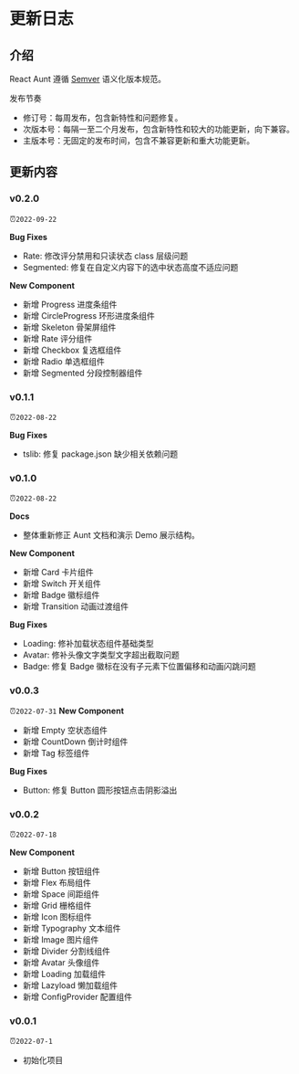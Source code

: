 # 更新日志

## 介绍

React Aunt 遵循 [Semver](https://semver.org/lang/zh-CN/) 语义化版本规范。

发布节奏

- 修订号：每周发布，包含新特性和问题修复。
- 次版本号：每隔一至二个月发布，包含新特性和较大的功能更新，向下兼容。
- 主版本号：无固定的发布时间，包含不兼容更新和重大功能更新。

## 更新内容

### v0.2.0

⏰`2022-09-22`

**Bug Fixes**

- Rate: 修改评分禁用和只读状态 class 层级问题
- Segmented: 修复在自定义内容下的选中状态高度不适应问题

**New Component**

- 新增 Progress 进度条组件
- 新增 CircleProgress 环形进度条组件
- 新增 Skeleton 骨架屏组件
- 新增 Rate 评分组件
- 新增 Checkbox 复选框组件
- 新增 Radio 单选框组件
- 新增 Segmented 分段控制器组件

### v0.1.1

⏰`2022-08-22`

**Bug Fixes**

- tslib: 修复 package.json 缺少相关依赖问题

### v0.1.0

⏰`2022-08-22`

**Docs**

- 整体重新修正 Aunt 文档和演示 Demo 展示结构。

**New Component**

- 新增 Card 卡片组件
- 新增 Switch 开关组件
- 新增 Badge 徽标组件
- 新增 Transition 动画过渡组件

**Bug Fixes**

- Loading: 修补加载状态组件基础类型
- Avatar: 修补头像文字类型文字超出截取问题
- Badge: 修复 Badge 徽标在没有子元素下位置偏移和动画闪跳问题

### v0.0.3

⏰`2022-07-31`
**New Component**

- 新增 Empty 空状态组件
- 新增 CountDown 倒计时组件
- 新增 Tag 标签组件

**Bug Fixes**

- Button: 修复 Button 圆形按钮点击阴影溢出

### v0.0.2

⏰`2022-07-18`

**New Component**

- 新增 Button 按钮组件
- 新增 Flex 布局组件
- 新增 Space 间距组件
- 新增 Grid 栅格组件
- 新增 Icon 图标组件
- 新增 Typography 文本组件
- 新增 Image 图片组件
- 新增 Divider 分割线组件
- 新增 Avatar 头像组件
- 新增 Loading 加载组件
- 新增 Lazyload 懒加载组件
- 新增 ConfigProvider 配置组件

### v0.0.1

⏰`2022-07-1`

- 初始化项目
